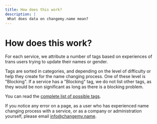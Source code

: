 ```yaml
---
title: How does this work?
description: |
 What does data on changemy.name mean? 
---
```


# How does this work?

For each service, we attribute a number of tags based on experiences
of trans users trying to update their names or gender.

Tags are sorted in categories, and depending on the level of
difficulty or help they create for the name changing process. One of these
level is "Blocking". If a service has a "Blocking" tag,
we do not list other tags, as they would be non significant as long
as there is a blocking problem.

You can read the [complete list of possible tags](https://github.com/jillro/changemy.name/blob/master/data/tags.yml).

If you notice any error on a page, as a user who has experienced name
changing process with a service, or as a company or administration yourself,
please email [info@changemy.name](mailto:info@changemy.name).

